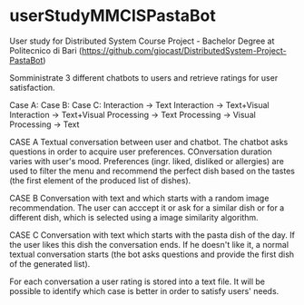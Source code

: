 # userStudyMMCISPastaBot
User study for Distributed System Course Project - Bachelor Degree at Politecnico di Bari
(https://github.com/giocast/DistributedSystem-Project-PastaBot)

Somministrate 3 different chatbots to users and retrieve ratings for user satisfaction. 


Case A:                 Case B:                        Case C:
Interaction -> Text     Interaction -> Text+Visual     Interaction -> Text+Visual
Processing -> Text      Processing -> Visual           Processing -> Text

CASE A
Textual conversation between user and chatbot. The chatbot asks questions in order to acquire user preferences. COnversation duration varies with user's mood. Preferences (ingr. liked, disliked or allergies) are used to filter the menu and recommend the perfect dish based on the tastes (the first element of the produced list of dishes). 

CASE B
Conversation with text and which starts with a random image recommendation. The user can acccept it or ask for a similar dish or for a different dish, which is selected using a image similarity algorithm. 

CASE C
Conversation with text which starts with the pasta dish of the day. If the user likes this dish the conversation ends. If he doesn't like it, a normal textual conversation starts (the bot asks questions and provide the first dish of the generated list). 


For each conversation a user rating is stored into a text file. It will be possible to identify which case is better in order to satisfy users' needs. 
